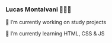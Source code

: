 ### Lucas Montalvani 👨🏻‍💻

 🔭 I’m currently working on study projects
 
 🌱 I’m currently learning HTML, CSS & JS
 
